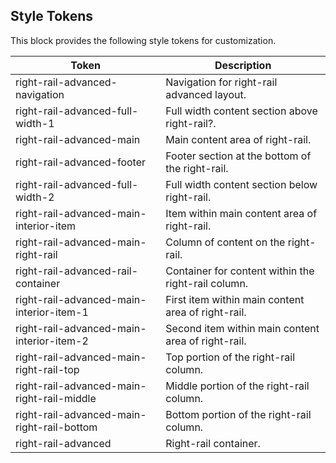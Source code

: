 ## Style Tokens

This block provides the following style tokens for customization.

| **Token**                                  | **Description**                                     |
| ------------------------------------------ | --------------------------------------------------- |
| right-rail-advanced-navigation             | Navigation for right-rail advanced layout.          |
| right-rail-advanced-full-width-1           | Full width content section above right-rail?.       |
| right-rail-advanced-main                   | Main content area of right-rail.                    |
| right-rail-advanced-footer                 | Footer section at the bottom of the right-rail.     |
| right-rail-advanced-full-width-2           | Full width content section below right-rail.        |
| right-rail-advanced-main-interior-item     | Item within main content area of right-rail.        |
| right-rail-advanced-main-right-rail        | Column of content on the right-rail.                |
| right-rail-advanced-rail-container         | Container for content within the right-rail column. |
| right-rail-advanced-main-interior-item-1   | First item within main content area of right-rail.  |
| right-rail-advanced-main-interior-item-2   | Second item within main content area of right-rail. |
| right-rail-advanced-main-right-rail-top    | Top portion of the right-rail column.               |
| right-rail-advanced-main-right-rail-middle | Middle portion of the right-rail column.            |
| right-rail-advanced-main-right-rail-bottom | Bottom portion of the right-rail column.            |
| right-rail-advanced                        | Right-rail container.                               |

